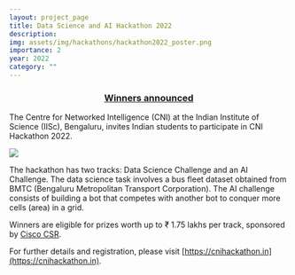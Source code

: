 ```yaml
---
layout: project_page
title: Data Science and AI Hackathon 2022
description:
img: assets/img/hackathons/hackathon2022_poster.png
importance: 2
year: 2022
category: ""
---
```


<h3 style="text-align:center;"><a href="/hackathon22_concludes/">Winners announced</a></h3>

The Centre for Networked Intelligence (CNI) at the Indian Institute of Science (IISc), Bengaluru, invites Indian students to participate in CNI Hackathon 2022.

<img src="{{ site.url }}{{ site.baseurl }}/assets/img/hackathons/hackathon2022_poster.png" class="img-fluid">

The hackathon has two tracks: Data Science Challenge and an AI Challenge. The data science task involves a bus fleet dataset obtained from BMTC (Bengaluru Metropolitan Transport Corporation). The AI challenge consists of building a bot that competes with another bot to conquer more cells (area) in a grid.

Winners are eligible for prizes worth up to ₹ 1.75 lakhs per track, sponsored by [Cisco CSR](https://www.cisco.com/c/en_in/about/csr.html).

For further details and registration, please visit [https://cnihackathon.in](https://cnihackathon.in).
